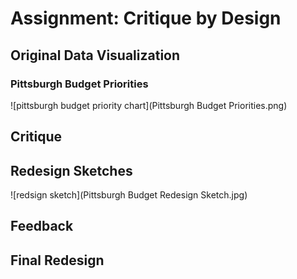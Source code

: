 # Assignment: Critique by Design

## Original Data Visualization
### Pittsburgh Budget Priorities
![pittsburgh budget priority chart](Pittsburgh Budget Priorities.png)

## Critique

## Redesign Sketches
![redsign sketch](Pittsburgh Budget Redesign Sketch.jpg)

## Feedback

## Final Redesign
